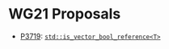 # WG21 Proposals
- [P3719](https://wg21.link/p3719): [`std::is_vector_bool_reference<T>`](https://yuxuan.ch/wg21/is_vector_bool_reference/)

